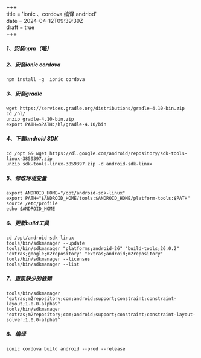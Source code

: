 +++  
title = 'ionic 、cordova 编译 andriod'  
date = 2024-04-12T09:39:39Z  
draft = true  
+++

##### 1、安装npm（略）

##### 2、安装ionic cordova
```
npm install -g  ionic cordova
```
##### 3、安装gradle
```
wget https://services.gradle.org/distributions/gradle-4.10-bin.zip
cd /hl/
unzip gradle-4.10-bin.zip
export PATH=$PATH:/hl/gradle-4.10/bin
```
##### 4、下载android SDK
```
cd /opt && wget https://dl.google.com/android/repository/sdk-tools-linux-3859397.zip
unzip sdk-tools-linux-3859397.zip -d android-sdk-linux
```
##### 5、修改环境变量
```
export ANDROID_HOME="/opt/android-sdk-linux"
export PATH="$ANDROID_HOME/tools:$ANDROID_HOME/platform-tools:$PATH"
source /etc/profile
echo $ANDROID_HOME
```
##### 6、更新build工具
```
cd /opt/android-sdk-linux
tools/bin/sdkmanager --update
tools/bin/sdkmanager "platforms;android-26" "build-tools;26.0.2" "extras;google;m2repository" "extras;android;m2repository"
tools/bin/sdkmanager --licenses
tools/bin/sdkmanager --list
```
##### 7、更新缺少的依赖
```
tools/bin/sdkmanager "extras;m2repository;com;android;support;constraint;constraint-layout;1.0.0-alpha9"
tools/bin/sdkmanager "extras;m2repository;com;android;support;constraint;constraint-layout-solver;1.0.0-alpha9"
```
##### 8、编译
```
ionic cordova build android --prod --release
```